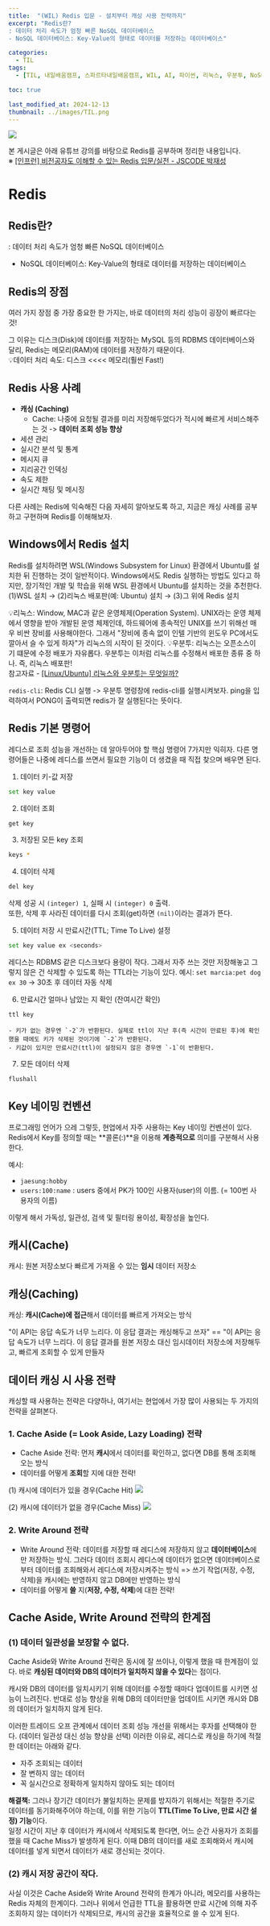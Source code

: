 ```yaml
---
title:  "(WIL) Redis 입문 - 설치부터 캐싱 사용 전략까지"
excerpt: "Redis란?
: 데이터 처리 속도가 엄청 빠른 NoSQL 데이터베이스
- NoSQL 데이터베이스: Key-Value의 형태로 데이터를 저장하는 데이터베이스"

categories:
  - TIL
tags:
  - [TIL, 내일배움캠프, 스파르타내일배움캠프, WIL, AI, 파이썬, 리눅스, 우분투, NoSQL, Redis, 캐시, 캐싱]

toc: true

last_modified_at: 2024-12-13
thumbnail: ../images/TIL.png
---
```

![](/images/../images/TIL.png)


본 게시글은 아래 유튜브 강의를 바탕으로 Redis를 공부하며 정리한 내용입니다.   
※ [[인프런] 비전공자도 이해할 수 있는 Redis 입문/실전 - JSCODE 박재성](https://youtube.com/playlist?list=PLtUgHNmvcs6qoVrxB5jzZ4meINz_KL-Bl&si=rRqoe6fV7chgMz1q)

# Redis
## Redis란?
: 데이터 처리 속도가 엄청 빠른 NoSQL 데이터베이스
- NoSQL 데이터베이스: Key-Value의 형태로 데이터를 저장하는 데이터베이스

## Redis의 장점
여러 가지 장점 중 가장 중요한 한 가지는,
바로 데이터의 처리 성능이 굉장이 빠르다는 것!

그 이유는 디스크(Disk)에 데이터를 저장하는 MySQL 등의 RDBMS 데이터베이스와 달리, Redis는 메모리(RAM)에 데이터를 저장하기 때문이다.   
💡데이터 처리 속도: 디스크 <<<< 메모리(훨씬 Fast!)

## Redis 사용 사례
- **캐싱 (Caching)**
    - Cache: 나중에 요청될 결과를 미리 저장해두었다가 적시에 빠르게 서비스해주는 것 -> **데이터 조회 성능 향상**
- 세션 관리
- 실시간 분석 및 통계
- 메시지 큐
- 지리공간 인덱싱
- 속도 제한
- 실시간 채팅 및 메시징

다른 사례는 Redis에 익숙해진 다음 자세히 알아보도록 하고, 지금은 캐싱 사례를 공부하고 구현하며 Redis를 이해해보자.

## Windows에서 Redis 설치
Redis를 설치하려면 WSL(Windows Subsystem for Linux) 환경에서 Ubuntu를 설치한 뒤 진행하는 것이 일반적이다. Windows에서도 Redis 실행하는 방법도 있다고 하지만, 장기적인 개발 및 학습을 위해 WSL 환경에서 Ubuntu를 설치하는 것을 추천한다.   
(1)WSL 설치 → (2)리눅스 배포판(예: Ubuntu) 설치 → (3)그 위에 Redis 설치   

💡리눅스: Window, MAC과 같은 운영체제(Operation System). 
UNIX라는 운영 체제에서 영향을 받아 개발된 운영 체제인데, 하드웨어에 종속적인 UNIX를 쓰기 위해선 매우 비싼 장비를 사용해야한다. 그래서 "장비에 종속 없이 인텔 기반의 윈도우 PC에서도 깔아서 슬 수 있게 하자"가 리눅스의 시작이 된 것이다.
💡우분투: 리눅스는 오픈소스이기 떄문에 수정 배포가 자유롭다. 우분투는 이처럼 리눅스를 수정해서 배포한 종류 중 하나. 즉, 리눅스 배포판!   
참고자료 - [[Linux/Ubuntu] 리눅스와 우분투는 무엇일까?](https://sseozytank.tistory.com/76)

`redis-cli`: Redis CLI 실행 
-> 우분투 명령창에 redis-cli를 실행시켜보자. ping을 입력하여서 PONG이 출력되면 redis가 잘 실행된다는 뜻이다.

## Redis 기본 명령어
레디스로 조회 성능을 개선하는 데 알아두어야 할 핵심 명령어 7가지만 익히자.  다른 명령어들은 나중에 레디스를 쓰면서 필요한 기능이 더 생겼을 때 직접 찾으며 배우면 된다.

1. 데이터 키-값 저장
```bash
set key value
```

2. 데이터 조회
```bash
get key
```

3. 저장된 모든 key 조회
```bash
keys *
```

4. 데이터 삭제
```bash
del key
```
삭제 성공 시 `(integer) 1`, 실패 시 `(integer) 0` 출력.   
또한, 삭제 후 사라진 데이터를 다시 조회(get)하면 `(nil)`이라는 결과가 뜬다.

5. 데이터 저장 시 만료시간(TTL; Time To Live) 설정
```bash
set key value ex <seconds>
```
레디스는 RDBMS 같은 디스크보다 용량이 작다. 그래서 자주 쓰는 것만 저장해놓고 그렇지 않은 건 삭제할 수 있도록 하는 TTL라는 기능이 있다.
예시: `set marcia:pet dog ex 30` → 30초 후 데이터 자동 삭제

6. 만료시간 얼마나 남았는 지 확인 (잔여시간 확인)
```bash
ttl key
```
    - 키가 없는 경우엔 `-2`가 반환된다. 실제로 ttl이 지난 후(즉 시간이 만료된 후)에 확인했을 때에도 키가 삭제된 것이기에 `-2`가 반환된다.
    - 키값이 있지만 만료시간(ttl)이 설정되지 않은 경우엔 `-1`이 반환된다.

7. 모든 데이터 삭제
```bash
flushall
```

## Key 네이밍 컨벤션
프로그래밍 언어가 으레 그렇듯, 현업에서 자주 사용하는 Key 네이밍 컨벤션이 있다.   
Redis에서 Key를 정의할 때는 **콜론(:)**을 이용해 **계층적으로** 의미를 구분해서 사용한다.

예시:
- `jaesung:hobby`
- `users:100:name` : users 중에서 PK가 100인 사용자(user)의 이름. (= 100번 사용자의 이름)

이렇게 해서 가독성, 일관성, 검색 및 필터링 용이성, 확장성을 높인다.

## 캐시(Cache)
캐시: 원본 저장소보다 빠르게 가져올 수 있는 **임시** 데이터 저장소

## 캐싱(Caching)
캐싱: **캐시(Cache)에 접근**해서 데이터를 빠르게 가져오는 방식

"이 API는 응답 속도가 너무 느리다. 이 응답 결과는 캐싱해두고 쓰자" == "이 API는 응답 속도가 너무 느리다. 이 응답 결과를 원본 저장소 대신 임시데이터 저장소에 저장해두고, 빠르게 조회할 수 있게 만들자

## 데이터 캐싱 시 사용 전략
캐싱할 때 사용하는 전략은 다양하나, 여기서는 현업에서 가장 많이 사용되는 두 가지의 전략을 살펴본다.

### 1. Cache Aside (= Look Aside, Lazy Loading) 전략
- Cache Aside 전략: 먼저 **캐시**에서 데이터를 확인하고, 없다면 DB를 통해 조회해오는 방식
- 데이터를 어떻게 **조회**할 지에 대한 전략!   

(1) 캐시에 데이터가 있을 경우(Cache Hit)
![](/images/../images/Cache%20Hit.png)

(2) 캐시에 데이터가 없을 경우(Cache Miss)
![](/images/../images/Cache%20Miss.png)

### 2. Write Around 전략
- Write Around 전략: 데이터를 저장할 때 레디스에 저장하지 않고 **데이터베이스**에만 저장하는 방식. 그러다 데이터 조회시 레디스에 데이터가 없으면 데이터베이스로부터 데이터를 조회해와서 레디스에 저장시켜주는 방식 => 쓰기 작업(저장, 수정, 삭제)을 캐시에는 반영하지 않고 DB에만 반영하는 방식
- 데이터를 어떻게 **쓸** 지(**저장, 수정, 삭제**)에 대한 전략!

## Cache Aside, Write Around 전략의 한계점
### (1) 데이터 일관성을 보장할 수 없다. 
Cache Aside와 Write Around 전략은 동시에 잘 쓰이나, 이렇게 했을 때 한계점이 있다. 바로 **캐싱된 데이터와 DB의 데이터가 일치하지 않을 수 있다**는 점이다.

캐시와 DB의 데이터를 일치시키기 위해 데이터를 수정할 때마다 업데이트를 시키면 성능이 느려진다.
반대로 성능 향상을 위해 DB의 데이터만을 업데이트 시키면 캐시와 DB의 데이터가 일치하지 않게 된다.

이러한 트레이드 오프 관계에서 데이터 조회 성능 개선을 위해서는 후자를 선택해야 한다. (데이터 일관성 대신 성능 향상을 선택)
이러한 이유로, 레디스로 캐싱을 하기에 적절한 데이터는 아래와 같다.
- 자주 조회되는 데이터
- 잘 변하지 않는 데이터
- 꼭 실시간으로 정확하게 일치하지 않아도 되는 데이터

**해결책:**
그러나 장기간 데이터가 불일치하는 문제를 방지하기 위해서는 적절한 주기로 데이터를 동기화해주어야 하는데, 이를 위한 기능이 **TTL(Time To Live, 만료 시간 설정) 기능**이다.   
일정 시간이 지난 후 데이터가 캐시에서 삭제되도록 한다면, 어느 순간 사용자가 조회를 했을 때 Cache Miss가 발생하게 된다. 이때 DB의 데이터를 새로 조회해와서 캐시에 데이터를 넣게 되면서 데이터가 새로 갱신되는 것이다.

### (2) 캐시 저장 공간이 작다.
사실 이것은 Cache Aside와 Write Around 전략의 한계가 아니라, 메모리를 사용하는 Redis 자체의 한계이다. 
그러나 위에서 언급한 TTL을 활용하면 만료 시간에 의해 자주 조회하지 않는 데이터가 삭제되므로, 캐시의 공간을 효율적으로 쓸 수 있게 된다.